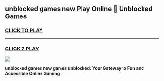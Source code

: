 
## unblocked games new Play Online 👋 Unblocked Games
<h3>
<a href="https://premium.freeplayer.one?title=unblocked_games_new&ref=19F">CLICK TO PLAY</a></h3>
<hr>

<h3>
<a href="https://premium.freeplayer.one?title=unblocked_games_new&ref=19F">CLICK 2 PLAY</a>
  
</h3>

<a href="https://premium.freeplayer.one?title=unblocked_games_new&ref=19F"><img src="https://clearcache.store/games.png"></a>


**unblocked games new games unblocked: Your Gateway to Fun and Accessible Online Gaming**
